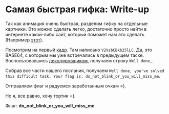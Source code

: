 # Самая быстрая гифка: Write-up

Так как анимация очень быстрая, разделим гифку на отдельные картники.
Это можно сделать легко, достаточно просто найти в интернете какой-либо
сайт, который поможет нам это сделать (Например [этот](http://picasion.com/ru/split-animated-gif)).

Посмотрим на первый [кадр](private/1.png). Там написано `V2VsbCBkb25lLC`. Да, это BASE64, с которым
мы уже встречались в предыдущем таске. Воспользовавшись [декодировщиком](https://www.base64decode.org/),
получаем строку `Well done,`.

Собрав все части нашего послания, получаем `Well done, you've solved this difficult task. Your flag is: do_not_blink_or_you_will_miss_me`.

Отправляем флаг и радуемся заработанным очкам =).

Но я, все равно, хочу тортик =(.

Флаг: **do_not_blink_or_you_will_miss_me**